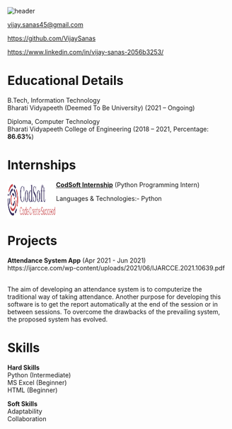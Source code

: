 ![header](https://capsule-render.vercel.app/api?type=waving&color=gradient&height=300&section=header&text=VIJAY%20SANAS&fontSize=90&animation=fadeIn&fontAlignY=38&desc=-Data%20Analyst&descAlignY=55&descAlign=80)

vijay.sanas45@gmail.com

https://github.com/VijaySanas

https://www.linkedin.com/in/vijay-sanas-2056b3253/
<h1>Educational Details</h1>
<p>B.Tech, Information Technology<br>                         
Bharati Vidyapeeth (Deemed To Be University) (2021 – Ongoing)</p>  
<p>Diploma, Computer Technology<br>                        
Bharati Vidyapeeth College of Engineering (2018 – 2021, Percentage: <b>86.63%</b>)</p>

<h1>Internships</h1>

[<img align="left" height="85px" width="110px" alt="CodSoft" src="codsoft logo.png?raw=true"/>]([https://www.codsoft.in/](https://www.codsoft.in/))

[**CodSoft Internship**](https://www.codsoft.in/) (Python Programming Intern)<br>
<p>Languages & Technologies:- Python</p>
<br>
<h1>Projects</h1>
<b>Attendance System App</b>
(Apr 2021 - Jun 2021)
<br>https://ijarcce.com/wp-content/uploads/2021/06/IJARCCE.2021.10639.pdf

<br>The aim of developing an attendance system is to computerize the traditional way of taking attendance. Another purpose for developing this software is to get the report automatically at the end of the session or in between sessions. To overcome the drawbacks of the prevailing system, the proposed system has evolved.

<h1>Skills</h1>
<p><b>Hard Skills</b><br>
Python (Intermediate)<br>
MS Excel (Beginner)<br>    
HTML (Beginner)<br></p>
<p><b>Soft Skills</b><br>
Adaptability<br>
Collaboration<br></p>
